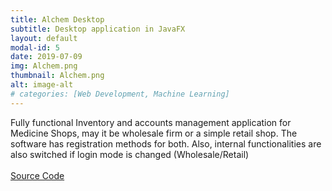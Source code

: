 ```yaml
---
title: Alchem Desktop
subtitle: Desktop application in JavaFX
layout: default
modal-id: 5
date: 2019-07-09
img: Alchem.png
thumbnail: Alchem.png
alt: image-alt
# categories: [Web Development, Machine Learning]
---
```

Fully functional Inventory and accounts management application for Medicine Shops, may it be wholesale firm or a simple retail shop. The software has registration methods for both. Also, internal functionalities are also switched if login mode is changed (Wholesale/Retail)
<br><br>
[Source Code](https://github.com/alchemsynergy/Alchem-Desktop)

